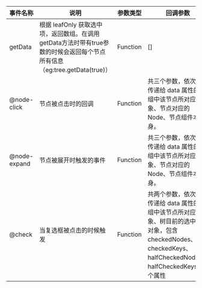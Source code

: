 |事件名称|说明|参数类型|回调参数|
|----|----|----|----|
|getData|根据 leafOnly 获取选中项，返回数组。在调用getData方法时带有true参数的时候会返回每个节点所有信息（eg:tree.getData(true)）|Function|[]|
|@node-click|节点被点击时的回调|Function|共三个参数，依次为：传递给 data 属性的数组中该节点所对应的对象、节点对应的 Node、节点组件本身。|
|@node-expand|节点被展开时触发的事件|Function|共三个参数，依次为：传递给 data 属性的数组中该节点所对应的对象、节点对应的 Node、节点组件本身。|
|@check|当复选框被点击的时候触发|Function|共两个参数，依次为：传递给 data 属性的数组中该节点所对应的对象、树目前的选中状态对象，包含 checkedNodes、checkedKeys、halfCheckedNodes、halfCheckedKeys 四个属性|
